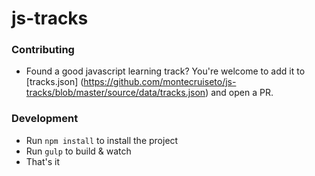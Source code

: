 js-tracks
=========

### Contributing
- Found a good javascript learning track? You're welcome to add it to [tracks.json] (https://github.com/montecruiseto/js-tracks/blob/master/source/data/tracks.json) and open a PR.

### Development

- Run `npm install` to install the project
- Run `gulp` to build & watch
- That's it
